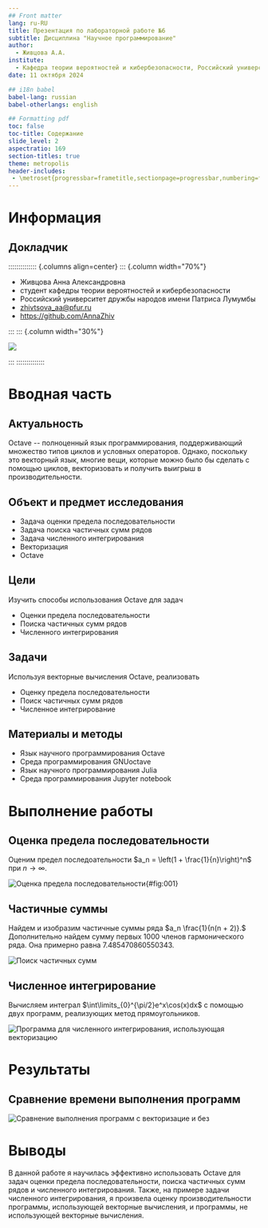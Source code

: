 ```yaml
---
## Front matter
lang: ru-RU
title: Презентация по лабораторной работе №6
subtitle: Дисциплина "Научное программирование"
author:
  - Живцова А.А.
institute:
  - Кафедра теории вероятностей и кибербезопасности, Российский университет дружбы народов имени Патриса Лумумбы, Москва, Россия
date: 11 октября 2024

## i18n babel
babel-lang: russian
babel-otherlangs: english

## Formatting pdf
toc: false
toc-title: Содержание
slide_level: 2
aspectratio: 169
section-titles: true
theme: metropolis
header-includes:
 - \metroset{progressbar=frametitle,sectionpage=progressbar,numbering=fraction}
---
```


# Информация

## Докладчик

:::::::::::::: {.columns align=center}
::: {.column width="70%"}

  * Живцова Анна Александровна
  * студент кафедры теории вероятностей и кибербезопасности
  * Российский университет дружбы народов имени Патриса Лумумбы
  * [zhivtsova_aa@pfur.ru](mailto:zhivtsova_aa@pfur.ru)
  * <https://github.com/AnnaZhiv>

:::
::: {.column width="30%"}

![](./image/photo.jpg)

:::
::::::::::::::

# Вводная часть

## Актуальность

Octave -- полноценный язык программирования, поддерживающий множество типов циклов и условных операторов. Однако, поскольку это векторный язык, многие вещи, которые можно было бы сделать с помощью циклов, векторизовать и получить выигрыш в производительности. 

## Объект и предмет исследования

- Задача оценки предела последовательности     
- Задача поиска частичных сумм рядов     
- Задача численного интегрирования      
- Векторизация     
- Octave           

## Цели

Изучить способы использования Octave для задач     
- Оценки предела последовательности     
- Поиска частичных сумм рядов     
- Численного интегрирования           

## Задачи

Используя векторные вычисления Octave, реализовать       
- Оценку предела последовательности     
- Поиск частичных сумм рядов     
- Численное интегрирование             

## Материалы и методы

- Язык научного программирования Octave     
- Среда программирования GNUoctave     
- Язык научного программирования Julia     
- Среда программирования Jupyter notebook     

# Выполнение работы

## Оценка предела последовательности 

Оценим предел последоательности $a_n = \left(1 + \frac{1}{n}\right)^n$ при $n \to \infty.$ 

![Оценка предела последовательности](image/001.jpg){#fig:001}

## Частичные суммы

Найдем и изобразим частичные суммы ряда $a_n \frac{1}{n(n + 2)}.$  Дополнительно найдем сумму первых 1000 членов гармонического ряда. Она примерно равна 7.485470860550343.

![Поиск частичных сумм](image/002.jpg)

## Численное интегрирование

Вычисляем интеграл $\int\limits_{0}^{\pi/2}e^x\cos(x)dx$ с помощью двух программ, реализующих метод прямоугольников. 

![Программа для численного интегрирования, использующая векторизацию](image/pr.jpg)

# Результаты

## Сравнение времени выполнения программ

![Сравнение выполнения программ с векторизацие и без](image/res.jpg)

# Выводы

В данной работе я научилась эффективно использовать Octave для задач оценки предела последовательности, поиска частичных сумм рядов  и численного интегрирования. Также, на примере задачи численного интегрирования, я произвела оценку производительности программы, использующей векторные вычисления, и программы, не использующей векторные вычисления.    



